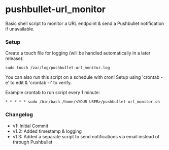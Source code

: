 # pushbullet-url_monitor

Basic shell script to monitor a URL endpoint &amp; send a Pushbullet notification if unavailable.

### Setup
Create a touch file for logging (will be handled automatically in a later release):
```
sudo touch /var/log/pushbullet-url_monitor.log
```

You can also run this script on a schedule with cron! Setup using 'crontab -e' to edit & 'crontab -l' to verify.

Example crontab to run script every 1 minute:
```
* * * * * sudo /bin/bash /home/<YOUR USER>/pushbullet-url_monitor.sh
```

### Changelog
- v1: Initial Commit
- v1.2: Added timestamp & logging
- v1.3: Added a separate script to send notifications via email instead of through Pushbullet
